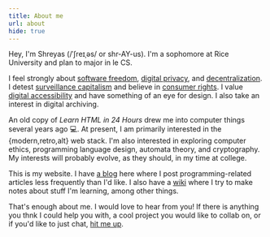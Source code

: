 ```yaml
---
title: About me
url: about
hide: true
---
```


Hey, I'm Shreyas (/ˈʃreɪˌəs/ or shr-AY-us). I'm a sophomore at Rice University and plan to major in le CS.

I feel strongly about [software freedom](https://www.fsf.org/about), [digital privacy](https://ssd.eff.org), and [decentralization](https://fediverse.party/en/fediverse). I detest [surveillance capitalism](https://theintercept.com/2019/02/02/shoshana-zuboff-age-of-surveillance-capitalism) and believe in [consumer rights](https://www.defectivebydesign.org/). I value [digital accessibility](https://www.a11yproject.com) and have something of an eye for design. I also take an interest in digital archiving.

An old copy of _Learn HTML in 24 Hours_ drew me into computer things several years ago 💻. At present, I am primarily interested in the {modern,retro,alt} web stack. I'm also interested in exploring computer ethics, programming language design, automata theory, and cryptography. My interests will probably evolve, as they should, in my time at college.

This is my website. I have [a blog](/blog) here where I post programming-related articles less frequently than I'd like. I also have a [wiki](https://wiki.shreyasminocha.me) where I try to make notes about stuff I'm learning, among other things.

That's enough about me. I would love to hear from you! If there is anything you thnk I could help you with, a cool project you would like to collab on, or if you'd like to just chat, [hit me up](/contact).
